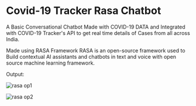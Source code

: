 # Covid-19 Tracker Rasa Chatbot

A Basic Conversational Chatbot Made with COVID-19 DATA and Integrated with COVID-19 Tracker's API to get real time details of Cases from all across India.

Made using RASA Framework
RASA is an open-source framework used to Build contextual AI assistants and chatbots in text and voice with open source machine learning framework.

Output:

![rasa op1](https://user-images.githubusercontent.com/74913157/118596712-5eb28780-b7c9-11eb-9f4a-a75fb9213bda.png)


![rasa op2](https://user-images.githubusercontent.com/74913157/118596728-63773b80-b7c9-11eb-9ecc-d307a40951ea.png)
